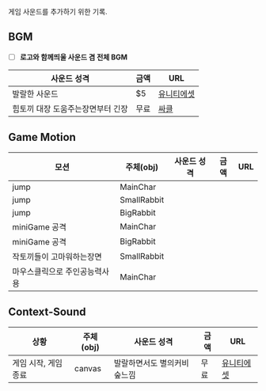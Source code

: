 게임 사운드를 추가하기 위한 기록.

## BGM

-   [ ] **로고와 함께띄울 사운드 겸 전체 BGM**

| 사운드 성격                       | 금액 | URL                                                                                              |
| --------------------------------- | ---- | ------------------------------------------------------------------------------------------------ |
| 발랄한 사운드                     | \$5  | [유니티에셋](https://assetstore.unity.com/packages/audio/music/casual-music-album-051319-146429) |
| 힘토끼 대장 도움주는장면부터 긴장 | 무료 | [싸클](https://assetstore.unity.com/packages/audio/music/rpg-bgm-dungeon-37116)                  |

## Game Motion

| 모션                          | 주체(obj)   | 사운드 성격 | 금액 | URL |
| ----------------------------- | ----------- | ----------- | ---- | --- |
| jump                          | MainChar    |
| jump                          | SmallRabbit |
| jump                          | BigRabbit   |
| miniGame 공격                 | MainChar    |
| miniGame 공격                 | BigRabbit   |
| 작토끼들이 고마워하는장면     | SmallRabbit |
| 마우스클릭으로 주인공능력사용 | MainChar    |

## Context-Sound

| 상황                 | 주체(obj) | 사운드 성격                  | 금액 | URL                                                                                          |
| -------------------- | --------- | ---------------------------- | ---- | -------------------------------------------------------------------------------------------- |
| 게임 시작, 게임 종료 | canvas    | 발랄하면서도 별의커비 숲느낌 | 무료 | [유니티에셋](https://assetstore.unity.com/packages/audio/music/casual-jingles-022420-163758) |
